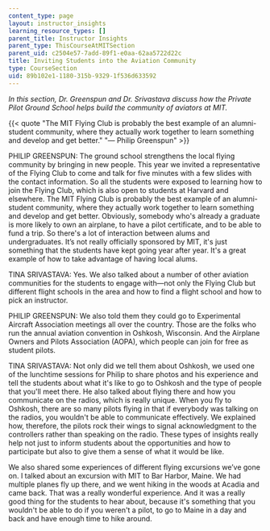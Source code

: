 ```yaml
---
content_type: page
layout: instructor_insights
learning_resource_types: []
parent_title: Instructor Insights
parent_type: ThisCourseAtMITSection
parent_uid: c2504e57-7add-89f1-e0aa-62aa5722d22c
title: Inviting Students into the Aviation Community
type: CourseSection
uid: 89b102e1-1180-315b-9329-1f536d633592
---
```


_In this section, Dr. Greenspun and Dr. Srivastava discuss how the Private Pilot Ground School helps build the community of aviators at MIT._

{{< quote "The MIT Flying Club is probably the best example of an alumni-student community, where they actually work together to learn something and develop and get better." "— Philip Greenspun" >}}

PHILIP GREENSPUN: The ground school strengthens the local flying community by bringing in new people. This year we invited a representative of the Flying Club to come and talk for five minutes with a few slides with the contact information. So all the students were exposed to learning how to join the Flying Club, which is also open to students at Harvard and elsewhere. The MIT Flying Club is probably the best example of an alumni-student community, where they actually work together to learn something and develop and get better. Obviously, somebody who's already a graduate is more likely to own an airplane, to have a pilot certificate, and to be able to fund a trip. So there's a lot of interaction between alums and undergraduates. It’s not really officially sponsored by MIT, it's just something that the students have kept going year after year. It's a great example of how to take advantage of having local alums.

TINA SRIVASTAVA: Yes. We also talked about a number of other aviation communities for the students to engage with—not only the Flying Club but different flight schools in the area and how to find a flight school and how to pick an instructor.

PHILIP GREENSPUN: We also told them they could go to Experimental Aircraft Association meetings all over the country. Those are the folks who run the annual aviation convention in Oshkosh, Wisconsin. And the Airplane Owners and Pilots Association (AOPA), which people can join for free as student pilots.

TINA SRIVASTAVA: Not only did we tell them about Oshkosh, we used one of the lunchtime sessions for Philip to share photos and his experience and tell the students about what it's like to go to Oshkosh and the type of people that you'll meet there. He also talked about flying there and how you communicate on the radios, which is really unique. When you fly to Oshkosh, there are so many pilots flying in that if everybody was talking on the radios, you wouldn't be able to communicate effectively. We explained how, therefore, the pilots rock their wings to signal acknowledgment to the controllers rather than speaking on the radio. These types of insights really help not just to inform students about the opportunities and how to participate but also to give them a sense of what it would be like.

We also shared some experiences of different flying excursions we’ve gone on. I talked about an excursion with MIT to Bar Harbor, Maine. We had multiple planes fly up there, and we went hiking in the woods at Acadia and came back. That was a really wonderful experience. And it was a really good thing for the students to hear about, because it's something that you wouldn't be able to do if you weren't a pilot, to go to Maine in a day and back and have enough time to hike around.